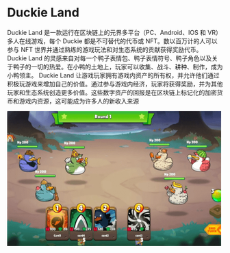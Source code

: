 # Duckie Land

Duckie Land 是一款运行在区块链上的元界多平台（PC、Android、IOS 和 VR）多人在线游戏，每个 Duckie 都是不可替代的代币或 NFT。数以百万计的人可以参与 NFT 世界并通过熟练的游戏玩法和对生态系统的贡献获得奖励代币。
Duckie Land 的灵感来自对每一个鸭子表情包、鸭子表情符号、鸭子角色以及关于鸭子的一切的热爱。在小鸭的土地上，玩家可以收集、战斗、耕种、制作，成为小鸭领主。
Duckie Land 让游戏玩家拥有游戏内资产的所有权，并允许他们通过积极玩游戏来增加自己的价值。通过参与游戏内经济，玩家将获得奖励，并为其他玩家和生态系统创造更多价值。这些数字资产的回报是在区块链上标记化的加密货币和游戏内资源，这可能成为许多人的新收入来源

![duckieland-dapp-games-bsc-image1-500x315_fcbb09c5f9517a062d1c899f64fa5d83](duckieland-dapp-games-bsc-image1-500x315_fcbb09c5f9517a062d1c899f64fa5d83.png)


